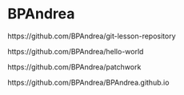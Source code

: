 # BPAndrea
<p>https://github.com/BPAndrea/git-lesson-repository</p>
<p>https://github.com/BPAndrea/hello-world</p>
<p>https://github.com/BPAndrea/patchwork</p>
https://github.com/BPAndrea/BPAndrea.github.io
